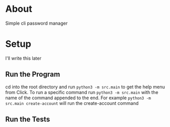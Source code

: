 # About

Simple cli password manager

# Setup

I'll write this later

## Run the Program

cd into the root directory and run `python3 -m src.main` to get the help menu from Click. To run a specific command run `python3 -m src.main` with the name of the command appended to the end. For example `python3 -m src.main create-account` will run the create-account command

## Run the Tests


